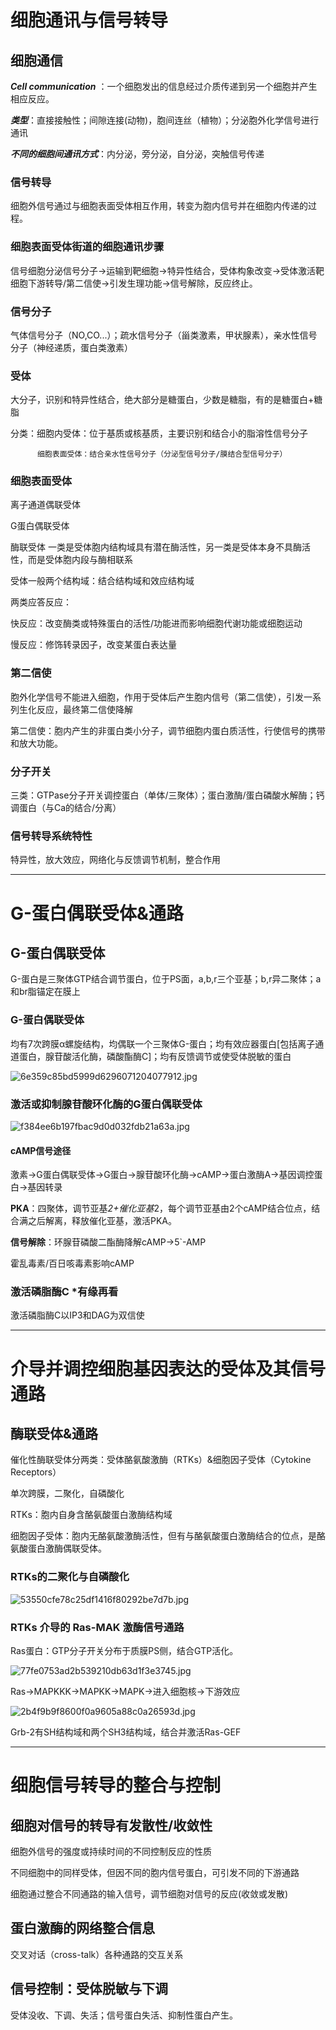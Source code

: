 # 细胞通讯与信号转导

## 细胞通信

***Cell communication*** ：一个细胞发出的信息经过介质传递到另一个细胞并产生相应反应。

***类型***：直接接触性；间隙连接(动物)，胞间连丝（植物）；分泌胞外化学信号进行通讯

***不同的细胞间通讯方式***：内分泌，旁分泌，自分泌，突触信号传递

### 信号转导

细胞外信号通过与细胞表面受体相互作用，转变为胞内信号并在细胞内传递的过程。

### 细胞表面受体街道的细胞通讯步骤

信号细胞分泌信号分子→运输到靶细胞→特异性结合，受体构象改变→受体激活靶细胞下游转导/第二信使→引发生理功能→信号解除，反应终止。

### 信号分子

气体信号分子（NO,CO...）；疏水信号分子（甾类激素，甲状腺素），亲水性信号分子（神经递质，蛋白类激素）

### 受体

大分子，识别和特异性结合，绝大部分是糖蛋白，少数是糖脂，有的是糖蛋白+糖脂

分类：细胞内受体：位于基质或核基质，主要识别和结合小的脂溶性信号分子

          细胞表面受体：结合亲水性信号分子（分泌型信号分子/膜结合型信号分子）

### 细胞表面受体

离子通道偶联受体

G蛋白偶联受体

酶联受体 一类是受体胞内结构域具有潜在酶活性，另一类是受体本身不具酶活性，而是受体胞内段与酶相联系

受体一般两个结构域：结合结构域和效应结构域

两类应答反应：

快反应：改变酶类或特殊蛋白的活性/功能进而影响细胞代谢功能或细胞运动

慢反应：修饰转录因子，改变某蛋白表达量

### 第二信使

胞外化学信号不能进入细胞，作用于受体后产生胞内信号（第二信使），引发一系列生化反应，最终第二信使降解

第二信使：胞内产生的非蛋白类小分子，调节细胞内蛋白质活性，行使信号的携带和放大功能。

### 分子开关

三类：GTPase分子开关调控蛋白（单体/三聚体）；蛋白激酶/蛋白磷酸水解酶；钙调蛋白（与Ca的结合/分离）

### 信号转导系统特性

特异性，放大效应，网络化与反馈调节机制，整合作用

---

# G-蛋白偶联受体&通路

## G-蛋白偶联受体

G-蛋白是三聚体GTP结合调节蛋白，位于PS面，a,b,r三个亚基；b,r异二聚体；a和br脂锚定在膜上

### G-蛋白偶联受体

均有7次跨膜α螺旋结构，均偶联一个三聚体G-蛋白；均有效应器蛋白[包括离子通道蛋白，腺苷酸活化酶，磷酸酯酶C]；均有反馈调节或使受体脱敏的蛋白

![6e359c85bd5999d6296071204077912.jpg](Chapter+11+Cell+Signal+Transduction+35c6ff05-cd91-4b5f-9cdf-0f57165cdf7d/6e359c85bd5999d6296071204077912.jpg)



### 激活或抑制腺苷酸环化酶的G蛋白偶联受体

![f384ee6b197fbac9d0d032fdb21a63a.jpg](Chapter+11+Cell+Signal+Transduction+35c6ff05-cd91-4b5f-9cdf-0f57165cdf7d/f384ee6b197fbac9d0d032fdb21a63a.jpg)

#### cAMP信号途径

激素→G蛋白偶联受体→G蛋白→腺苷酸环化酶→cAMP→蛋白激酶A→基因调控蛋白→基因转录

**PKA**：四聚体，调节亚基*2+催化亚基*2，每个调节亚基由2个cAMP结合位点，结合满之后解离，释放催化亚基，激活PKA。

**信号解除**：环腺苷磷酸二酯酶降解cAMP→5`-AMP

霍乱毒素/百日咳毒素影响cAMP

### 激活磷脂酶C *有缘再看

激活磷脂酶C以IP3和DAG为双信使

---

# 介导并调控细胞基因表达的受体及其信号通路

## 酶联受体&通路

催化性酶联受体分两类：受体酪氨酸激酶（RTKs）&细胞因子受体（Cytokine Receptors）

单次跨膜，二聚化，自磷酸化

RTKs：胞内自身含酪氨酸蛋白激酶结构域

细胞因子受体：胞内无酪氨酸激酶活性，但有与酪氨酸蛋白激酶结合的位点，是酪氨酸蛋白激酶偶联受体。

### RTKs的二聚化与自磷酸化

![53550cfe78c25df1416f80292be7d7b.jpg](Chapter+11+Cell+Signal+Transduction+35c6ff05-cd91-4b5f-9cdf-0f57165cdf7d/53550cfe78c25df1416f80292be7d7b.jpg)

### RTKs 介导的 Ras-MAK 激酶信号通路

Ras蛋白：GTP分子开关分布于质膜PS侧，结合GTP活化。

![77fe0753ad2b539210db63d1f3e3745.jpg](Chapter+11+Cell+Signal+Transduction+35c6ff05-cd91-4b5f-9cdf-0f57165cdf7d/77fe0753ad2b539210db63d1f3e3745.jpg)

Ras→MAPKKK→MAPKK→MAPK→进入细胞核→下游效应

![2b4f9b9f8600f0a9605a88c0a26593d.jpg](Chapter+11+Cell+Signal+Transduction+35c6ff05-cd91-4b5f-9cdf-0f57165cdf7d/2b4f9b9f8600f0a9605a88c0a26593d.jpg)

Grb-2有SH结构域和两个SH3结构域，结合并激活Ras-GEF

---

# 细胞信号转导的整合与控制

## 细胞对信号的转导有发散性/收敛性

细胞外信号的强度或持续时间的不同控制反应的性质

不同细胞中的同样受体，但因不同的胞内信号蛋白，可引发不同的下游通路

细胞通过整合不同通路的输入信号，调节细胞对信号的反应(收敛或发散)

## 蛋白激酶的网络整合信息

交叉对话（cross-talk）各种通路的交互关系

## 信号控制：受体脱敏与下调

受体没收、下调、失活；信号蛋白失活、抑制性蛋白产生。

